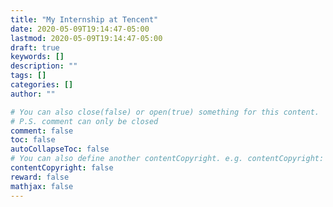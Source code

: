 ```yaml
---
title: "My Internship at Tencent"
date: 2020-05-09T19:14:47-05:00
lastmod: 2020-05-09T19:14:47-05:00
draft: true
keywords: []
description: ""
tags: []
categories: []
author: ""

# You can also close(false) or open(true) something for this content.
# P.S. comment can only be closed
comment: false
toc: false
autoCollapseToc: false
# You can also define another contentCopyright. e.g. contentCopyright: "This is another copyright."
contentCopyright: false
reward: false
mathjax: false
---
```


<!--more-->

